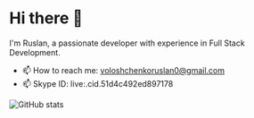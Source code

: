 # Hi there 👋

I'm Ruslan, a passionate developer with experience in Full Stack Development.

- 📫 How to reach me: voloshchenkoruslan0@gmail.com
- 📫 Skype ID: live:.cid.51d4c492ed897178

![GitHub stats](https://github-readme-stats.vercel.app/api?username=yourusername&show_icons=true&hide_border=true)
